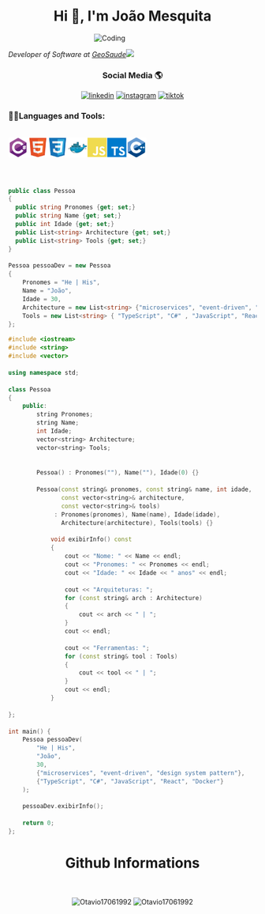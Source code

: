 
<h1 align="center">Hi 👋, I'm João Mesquita</h1>
<img align="right" alt="Coding" width="330" src="https://miro.medium.com/max/680/0*7Q3yvSIv_t0ioJ-Z.gif"/>

<br>
<p><em>Developer of Software at <a href="https://www.geosaude.com.br">GeoSaude</a><img src="https://media.giphy.com/media/WUlplcMpOCEmTGBtBW/giphy.gif" width="30"></em></p>

  <h3 align="center">Social Media 🌎</h3>
  <div align="center">

[![linkedin](https://img.shields.io/badge/linkedin-0A66C2?style=for-the-badge&logo=linkedin&logoColor=white)](https://www.linkedin.com/in/otavio17061992/)
  [![instagram](https://img.shields.io/badge/instagram-E4405F?style=for-the-badge&logo=instagram&logoColor=white)](https://www.instagram.com/codafofo.ocx/)
  [![tiktok](https://img.shields.io/badge/tiktok-000?style=for-the-badge&logo=tiktok&logoColor=white)](https://www.tiktok.com/@dev_dequebrada/)
</div>
<div align="center">
  <h3 align="left">👨‍💻Languages and Tools:</h3>

  <div style="display: inline_block"><br>
    <img align="left" alt="Jon-Csharp" height="40" width="40" src="https://raw.githubusercontent.com/devicons/devicon/master/icons/csharp/csharp-original.svg">
    <img align="left" alt="Jon-HTML" height="40" width="40" src="https://raw.githubusercontent.com/devicons/devicon/master/icons/html5/html5-original.svg">
    <img align="left" alt="Jon-CSS" height="40" width="40" src="https://raw.githubusercontent.com/devicons/devicon/master/icons/css3/css3-original.svg">
    <img align="left" alt="Jon-Docker" height="40" width="40" src="https://raw.githubusercontent.com/devicons/devicon/master/icons/docker/docker-original.svg">
    <img align="left" alt="Jon-Csharp" height="40" width="40" src="https://raw.githubusercontent.com/devicons/devicon/master/icons/javascript/javascript-plain.svg">
    <img align="left" alt="Jon-Ts" height="40" width="40" src="https://raw.githubusercontent.com/devicons/devicon/master/icons/typescript/typescript-plain.svg">
    <img align="left" alt="C++ Logo" height="40" width="40" src="https://raw.githubusercontent.com/devicons/devicon/master/icons/cplusplus/cplusplus-original.svg">
  </div>
</div>
<br>
<br>
<br>
<br>
<br>

```csharp 
public class Pessoa 
{
  public string Pronomes {get; set;}
  public string Name {get; set;}
  public int Idade {get; set;}
  public List<string> Architecture {get; set;}
  public List<string> Tools {get; set;}
}

Pessoa pessoaDev = new Pessoa
{
    Pronomes = "He | His",
    Name = "João",
    Idade = 30,
    Architecture = new List<string> {"microservices", "event-driven", "design system pattern"},
    Tools = new List<string> { "TypeScript", "C#" , "JavaScript", "React", "Docker"}
};
```

```cpp
#include <iostream>
#include <string>
#include <vector>

using namespace std;

class Pessoa
{
    public:
        string Pronomes;
        string Name;
        int Idade;
        vector<string> Architecture;
        vector<string> Tools;


        Pessoa() : Pronomes(""), Name(""), Idade(0) {} 

        Pessoa(const string& pronomes, const string& name, int idade,
               const vector<string>& architecture,
               const vector<string>& tools)
             : Pronomes(pronomes), Name(name), Idade(idade),
               Architecture(architecture), Tools(tools) {}

            void exibirInfo() const
            {
                cout << "Nome: " << Name << endl;
                cout << "Pronomes: " << Pronomes << endl;
                cout << "Idade: " << Idade << " anos" << endl;

                cout << "Arquiteturas: ";
                for (const string& arch : Architecture)
                {
                    cout << arch << " | ";
                }
                cout << endl;

                cout << "Ferramentas: ";
                for (const string& tool : Tools)
                {
                    cout << tool << " | ";
                }
                cout << endl;
            }

};

int main() {
    Pessoa pessoaDev(
        "He | His",
        "João",
        30,
        {"microservices", "event-driven", "design system pattern"},
        {"TypeScript", "C#", "JavaScript", "React", "Docker"}
    );

    pessoaDev.exibirInfo();

    return 0;
};
```

<div>
  <h1 align="center"> Github Informations </h1>
</div>
<br>
<br>
<div style="display: inline_block" align="center">
  <img src="https://github-readme-stats.vercel.app/api/top-langs?username=Otavio17061992&show_icons=true&locale=en&layout=compact" alt="Otavio17061992" width="350"/>
    <img src="https://github-readme-stats.vercel.app/api?username=Otavio17061992&show_icons=true&locale=en" alt="Otavio17061992" />
</div>

<br>
<br>
  

<br>
<br>

